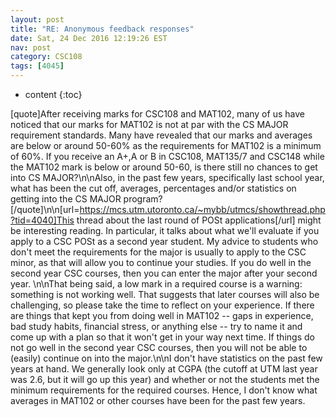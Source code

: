 ```yaml
---
layout: post
title: "RE: Anonymous feedback responses"
date: Sat, 24 Dec 2016 12:19:26 EST
nav: post
category: CSC108
tags: [4045]
---
```


* content
{:toc}

[quote]After receiving marks for CSC108 and MAT102, many of us have noticed that our marks for MAT102 is not at par with the CS MAJOR requirement standards. Many have revealed that our marks and averages are below or around 50-60% as the requirements for MAT102 is a minimum of 60%. If you receive an A+,A or B in CSC108, MAT135/7 and CSC148 while the MAT102 mark is below or around 50-60, is there still no chances to get into CS MAJOR?\n\nAlso, in the past few years, specifically last school year, what has been the cut off, averages, percentages and/or statistics on getting into the CS MAJOR program?[/quote]\n\n[url=https://mcs.utm.utoronto.ca/~mybb/utmcs/showthread.php?tid=4040]This thread about the last round of POSt applications[/url] might be interesting reading. In particular, it talks about what we'll evaluate if you apply to a CSC POSt as a second year student. My advice to students who don't meet the requirements for the major is usually to apply to the CSC minor, as that will allow you to continue your studies. If you do well in the second year CSC courses, then you can enter the major after your second year. \n\nThat being said, a low mark in a required course is a warning: something is not working well. That suggests that later courses will also be challenging, so please take the time to reflect on your experience. If there are things that kept you from doing well in MAT102 -- gaps in experience, bad study habits, financial stress, or anything else -- try to name it and come up with a plan so that it won't get in your way next time. If things do not go well in the second year CSC courses, then you will not be able to (easily) continue on into the major.\n\nI don't have statistics on the past few years at hand. We generally look only at CGPA (the cutoff at UTM last year was 2.6, but it will go up this year) and whether or not the students met the minimum requirements for the required courses. Hence, I don't know what averages in MAT102 or other courses have been for the past few years.
<!-- more -->
<p></p>

